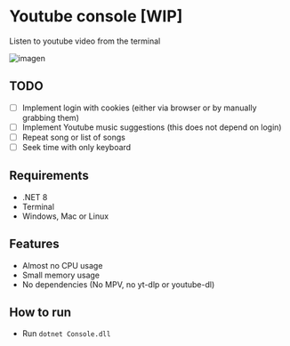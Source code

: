 # Youtube console [WIP]
Listen to youtube video from the terminal

![imagen](https://github.com/user-attachments/assets/2be7eb04-6baa-43b0-938d-8a6354a2f387)

## TODO
- [ ] Implement login with cookies (either via browser or by manually grabbing them)
- [ ] Implement Youtube music suggestions (this does not depend on login)
- [ ] Repeat song or list of songs
- [ ] Seek time with only keyboard

## Requirements
- .NET 8
- Terminal
- Windows, Mac or Linux

## Features
- Almost no CPU usage 
- Small memory usage
- No dependencies (No MPV, no yt-dlp or youtube-dl)

## How to run
- Run `dotnet Console.dll`

